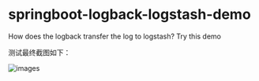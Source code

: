 # springboot-logback-logstash-demo
How does the logback transfer the log to logstash? Try this demo


测试最终截图如下：

![images](https://github.com/Evan1120/springboot-logback-logstash-demo/screenshorts/demo.png)
